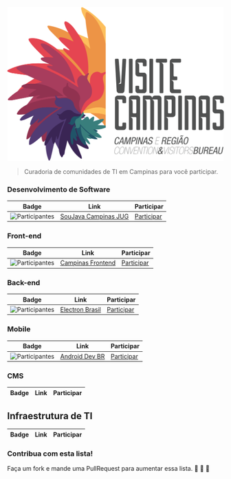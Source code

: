 ![Lista de Comunidades TI de Campinas](res/logoCampinas.png)

> Curadoria de comunidades de TI em Campinas para você participar.<br>

### Desenvolvimento de Software

Badge | Link | Participar
----- | ---- | ----
![Participantes](https://javadevbr.herokuapp.com/badge.svg) | [SouJava Campinas JUG](http://meetup.com/SouJavaCampinas/) | [Participar](https://facebook.com/CampinasJUG/) 


### Front-end

Badge | Link | Participar
----- | ---- | ----
![Participantes](https://angularbrasil.herokuapp.com/badge.svg) | [Campinas Frontend](http://angularjsbrasil.com.br/) | [Participar](https://campinasfrontend.com.br)

### Back-end

Badge | Link | Participar
----- | ---- | ----
![Participantes](https://electronbrasil.herokuapp.com/badge.svg) | [Electron Brasil](http://electronbrasil.github.io/) | [Participar](https://electronbrasil.herokuapp.com/)|


### Mobile

Badge | Link | Participar
----- | ---- | ----
![Participantes](http://androiddevbr.herokuapp.com/badge.svg) | [Android Dev BR](http://www.androiddevbr.org) | [Participar](http://slack.androiddevbr.org)


### CMS 
Badge | Link | Participar
----- | ---- | ----


## Infraestrutura de TI

Badge | Link | Participar
----- | ---- | ----


### Contribua com esta lista!

Faça um fork e mande uma PullRequest  para aumentar essa lista.
:beers: :beers: :beers:
